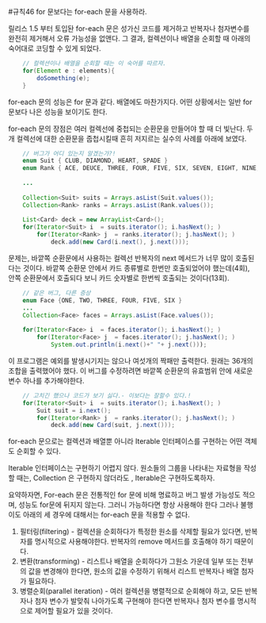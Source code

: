 

#규칙46 for 문보다는 for-each 문을 사용하라.

릴리스 1.5 부터 토입돤 for-each 문은 성가신 코드를 제거하고 반복자나 첨자변수를 완전히 제거해서
오류 가능성을 없앤다. 그 결과, 컬렉션이나 배열을 순회할 때 아래의 숙어대로 코딩할 수 있게 되었다.

```java
	// 컬렉션이나 배열을 순회할 때는 이 숙어를 따르자.
	for(Element e : elements){
		doSomething(e);	
	}
```
for-each 문의 성능은 for 문과 같다. 배열에도 마찬가지다. 어떤 상황에서는 일반 for 문보다 나은 
성능을 보이기도 한다.

for-each 문의 장점은 여러 컬렉선에 중첩되는 순환문을 만들어야 할 때 더 빛난다.
두개 컬렉선에 대한 순환문을 줍첩시킬때 흔히 저지르는 실수의 사례를 아래에 보였다.

```java
	// 버그가 어디 있는지 알겠는가?!
	enum Suit { CLUB, DIAMOND, HEART, SPADE }
	enum Rank { ACE, DEUCE, THREE, FOUR, FIVE, SIX, SEVEN, EIGHT, NINE, TEN, JACK, QUEEN, KING}
	
	...
	
	Collection<Suit> suits = Arrays.asList(Suit.values());
	Collection<Rank> ranks = Arrays.asList(Rank.values());
	
	List<Card> deck = new ArrayList<Card>();
	for(Iterator<Suit> i  = suits.iterator(); i.hasNext(); )
		for(Iterator<Rank> j  = ranks.iterator(); j.hasNext(); )
			deck.add(new Card(i.next(), j.next()));

``` 

문제는, 바깥쪽 순환문에서 사용하는 컬렉선 반복자의 next 메서드가 너무 많이 호출된다는 것이다.
바깥쪽 순환문 안에서 카드 종류별로 한번만 호출되었어야 했는데(4회), 안쪽 순환문에서 호출되다
보니 카드 숫자별로 한번씩 호출되는 것이다(13회).

```java
	// 같은 버그, 다른 증상
	enum Face {ONE, TWO, THREE, FOUR, FIVE, SIX }
	...
	Collection<Face> faces = Arrays.asList(Face.values());
	
	for(Iterator<Face> i  = faces.iterator(); i.hasNext(); )
		for(Iterator<Face> j  = faces.iterator(); j.hasNext(); )
			System.out.println(i.next()+" "+ j.next()));

```

이 프로그램은 예외를 발생시기지는 않으나 여섯개의 짝패만 출력한다. 원래는 36개의 조합을 출력했어야
했다. 이 버그를 수정하려면 바깥쪽 순환문의 유효범위 안에 새로운 변수 하나를 추가해야한다.
```java
	// 고치긴 했으나 코드가 보기 싫다.- 이보다는 잘할수 있다.!
	for(Iterator<Suit> i  = suits.iterator(); i.hasNext(); )
		Suit suit = i.next();
		for(Iterator<Rank> j  = ranks.iterator(); j.hasNext(); )
			deck.add(new Card(suit, j.next()));
```

for-each 문으로는 컬렉션과 배열뿐 아니라 Iterable 인터페이스를 구현하는 어떤 객체도 순회할 수 있다.

Iterable 인터페이스는 구현하기 어렵지 않다. 원소들의 그룹을 나타내는 자료형을 작성할 때는, Collection
은 구현하지 않더라도 , Iterable은 구현하도록하자.

요약하자면, For-each 문은 전통적인 for 문에 비해 명료하고 버그 발생 가능성도 적으며, 성능도 for문에
뒤지지 않는다. 그러니 가능하다면 항상 사용해야 한다 그러나 불행이도 아래의 세 경우에 대해서는
for-each 문을 적용할 수 없다.

1. 필터링(filtering) - 컬렉션을 순회하다가 특정한 원소를 삭제할 필요가 있다면, 반복자를 명시적으로 
사용해야한다. 반복자의 remove 메서드를 호출해야 하기 때문이다.
2. 변환(transforming) - 리스트나 배열을 순회하다가 그원소 가운데 일부 또는 전부의 값을 변경해야 한다면,
원소의 값을 수정하기 위해서 리스트 반복자나 배열 첨자가 필요하다.
3. 병렬순회(parallel iteration) - 여러 컬렉션을 병렬적으로 순회해야 하고, 모든 반복자나 첨자 변수가 
발맞춰 나아가도록 구현해야 한다면 반복자나 첨자 변수를 명시적으로 제어할 필요가 있을 것이다.


